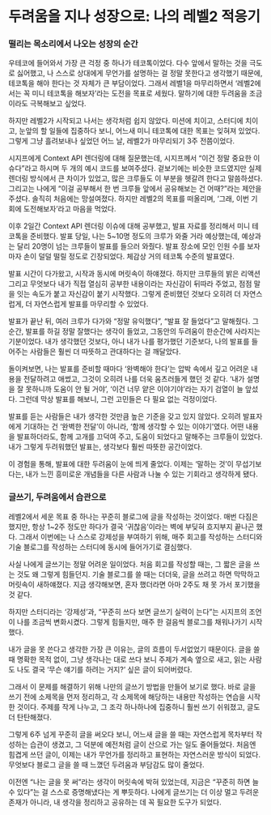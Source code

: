# **두려움을 지나 성장으로: 나의 레벨2 적응기**

### **떨리는 목소리에서 나오는 성장의 순간**

우테코에 들어와서 가장 큰 걱정 중 하나가 테코톡이었다. 다수 앞에서 말하는 것을 극도로 싫어했고, 나 스스로 상대에게 무언가를 설명하는 걸 정말 못한다고 생각했기 때문에, 테코톡을 해야 한다는 것 자체가 큰 부담이었다. 그래서 레벨1을 마무리하면서 ‘레벨2에서는 꼭 미니 테코톡을 해보자’라는 도전을 목표로 세웠다. 말하기에 대한 두려움을 조금이라도 극복해보고 싶었다.

하지만 레벨2가 시작되고 나서는 생각처럼 쉽지 않았다. 미션에 치이고, 스터디에 치이고, 눈앞의 할 일들에 집중하다 보니, 어느새 미니 테코톡에 대한 목표는 잊혀져 있었다. 그렇게 그냥 흘려보내나 싶었던 어느 날, 레벨2가 마무리되기 3주 전쯤이었다.

시지프에게 Context API 렌더링에 대해 질문했는데, 시지프께서 “이건 정말 중요한 이슈다”라고 하시며 두 개의 예시 코드를 보여주셨다. 겉보기에는 비슷한 코드였지만 실제 렌더링 방식에서 큰 차이가 있었고, 많은 크루들도 이 부분을 헷갈려 한다고 말씀하셨다. 그리고는 나에게 “이걸 공부해서 한 번 크루들 앞에서 공유해보는 건 어때?”라는 제안을 주셨다. 솔직히 처음에는 망설여졌다. 하지만 레벨2의 목표를 떠올리며, ‘그래, 이번 기회에 도전해보자’라고 마음을 먹었다.

이후 2일간 Context API 렌더링 이슈에 대해 공부했고, 발표 자료를 정리해서 미니 테코톡을 준비했다. 발표 당일, 나는 5~10명 정도의 크루가 와줄 거라 예상했는데, 예상과는 달리 20명이 넘는 크루들이 발표를 들으러 와줬다. 발표 장소에 모인 인원 수를 보자마자 손이 덜덜 떨릴 정도로 긴장되었다. 체감상 거의 테코톡 수준의 발표였다.

발표 시간이 다가왔고, 시작과 동시에 머릿속이 하얘졌다. 하지만 크루들의 밝은 리액션 그리고 무엇보다 내가 직접 열심히 공부한 내용이라는 자신감이 뒤따라 주었고, 점점 말을 잇는 속도가 붙고 자신감이 붙기 시작했다. 그렇게 준비했던 것보다 오히려 더 자연스럽게, 더 자연스럽게 발표를 마무리할 수 있었다.

발표가 끝난 뒤, 여러 크루가 다가와 “정말 유익했다”, “발표 잘 들었다”고 말해줬다. 그 순간, 발표를 하길 정말 잘했다는 생각이 들었고, 그동안의 두려움이 한순간에 사라지는 기분이었다. 내가 생각했던 것보다, 아니 내가 나를 평가했던 기준보다, 나의 발표를 들어주는 사람들은 훨씬 더 따뜻하고 관대하다는 걸 깨달았다.

돌이켜보면, 나는 발표를 준비할 때마다 ‘완벽해야 한다’는 압박 속에서 깊고 어려운 내용을 전달하려고 애썼고, 그것이 오히려 나를 더욱 움츠러들게 했던 것 같다. ‘내가 설명을 잘 못하니까 도움이 안 될 거야’, ‘이건 너무 얕은 이야기야’라는 자기 검열이 늘 앞섰다. 그런데 막상 발표를 해보니, 그런 고민들은 다 필요 없는 걱정이었다.

발표를 듣는 사람들은 내가 생각한 것만큼 높은 기준을 갖고 있지 않았다. 오히려 발표자에게 기대하는 건 ‘완벽한 전달’이 아니라, ‘함께 생각할 수 있는 이야기’였다. 어떤 내용을 발표하더라도, 함께 고개를 끄덕여 주고, 도움이 되었다고 말해주는 크루들이 있었다. 내가 그렇게 두려워했던 발표는, 생각보다 훨씬 따뜻한 공간이었다.

이 경험을 통해, 발표에 대한 두려움이 눈에 띄게 줄었다. 이제는 ‘말하는 것’이 무섭기보다는, 내가 느낀 흥미로운 개념들을 다른 사람과 나눌 수 있는 기회라고 생각하게 됐다.

### 글쓰기, 두려움에서 습관으로

레벨2에서 세운 목표 중 하나는 꾸준히 블로그에 글을 작성하는 것이었다. 매번 다짐은 했지만, 항상 1~2주 정도만 하다가 결국 ‘귀찮음’이라는 벽에 부딪혀 흐지부지 끝나곤 했다. 그래서 이번에는 나 스스로 강제성을 부여하기 위해, 매주 회고를 작성하는 스터디와 기술 블로그를 작성하는 스터디에 동시에 들어가기로 결심했다.

사실 나에게 글쓰기는 정말 어려운 일이었다. 처음 회고를 작성할 때는, 그 짧은 글을 쓰는 것도 왜 그렇게 힘들던지. 기술 블로그를 쓸 때는 더더욱, 글을 쓰려고 하면 막막하고 머릿속이 새하얘졌다. 지금 생각해보면, 혼자 했더라면 아마 2주도 채 못 가서 포기했을 것 같다.

하지만 스터디라는 ‘강제성’과, “꾸준히 쓰다 보면 글쓰기 실력이 는다”는 시지프의 조언이 나를 조금씩 변화시켰다. 그렇게 힘들지만, 매주 한 걸음씩 블로그를 채워나가기 시작했다.

내가 글을 못 쓴다고 생각한 가장 큰 이유는, 글의 흐름이 두서없었기 때문이다. 글을 쓸 때 명확한 목적 없이, 그냥 생각나는 대로 쓰다 보니 주제가 계속 옆으로 새고, 읽는 사람도 나도 결국 ‘무슨 얘기를 하려는 거지?’ 싶은 글이 되어버렸다.

그래서 이 문제를 해결하기 위해 나만의 글쓰기 방법을 만들어 보기로 했다. 바로 글을 쓰기 전에 소제목을 먼저 정리하고, 각 소제목에 해당하는 내용만 작성하는 연습을 시작한 것이다. 주제를 작게 나누고, 그 조각 하나하나에 집중하니 훨씬 쓰기 쉬워졌고, 글도 더 탄탄해졌다.

그렇게 6주 넘게 꾸준히 글을 써오다 보니, 어느새 글을 쓸 때는 자연스럽게 목차부터 작성하는 습관이 생겼고, 그 덕분에 예전처럼 글이 산으로 가는 일도 줄어들었다. 처음엔 힘겹게 쓰던 글이, 이제는 내가 무언가를 정리하고 표현하는 자연스러운 방식이 되었다. 무엇보다 블로그 글을 쓸 때 느꼈던 두려움과 부담감도 많이 줄었다.

이전엔 “나는 글을 못 써”라는 생각이 머릿속에 박혀 있었는데, 지금은 “꾸준히 하면 늘 수 있다”는 걸 스스로 증명해냈다는 게 뿌듯하다. 나에게 글쓰기는 더 이상 멀고 두려운 존재가 아니라, 내 생각을 정리하고 공유하는 데 꼭 필요한 도구가 되었다.

